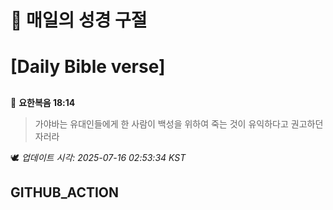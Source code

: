 # 🙏 매일의 성경 구절
# [Daily Bible verse]
##
<!-- START_BIBLE_VERSE -->
📖 **요한복음 18:14**
> 가야바는 유대인들에게 한 사람이 백성을 위하여 죽는 것이 유익하다고 권고하던 자러라

🕊️ _업데이트 시각: 2025-07-16 02:53:34 KST_
  <!-- END_BIBLE_VERSE -->
## GITHUB_ACTION
